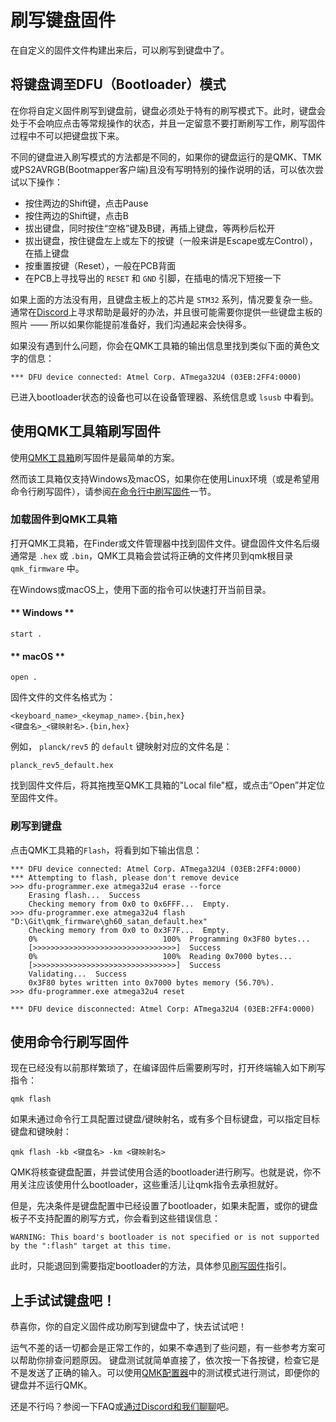 # 刷写键盘固件 

<!---
  original document: 0.15.12:docs/newbs_flashing.md
  git diff 0.15.12 HEAD -- docs/newbs_flashing.md | cat
-->

在自定义的固件文件构建出来后，可以刷写到键盘中了。

## 将键盘调至DFU（Bootloader）模式

在你将自定义固件刷写到键盘前，键盘必须处于特有的刷写模式下。此时，键盘会处于不会响应点击等常规操作的状态，并且一定留意不要打断刷写工作，刷写固件过程中不可以把键盘拔下来。

不同的键盘进入刷写模式的方法都是不同的，如果你的键盘运行的是QMK、TMK或PS2AVRGB(Bootmapper客户端)且没有写明特别的操作说明的话，可以依次尝试以下操作：

* 按住两边的Shift键，点击Pause
* 按住两边的Shift键，点击B
* 拔出键盘，同时按住“空格”键及B键，再插上键盘，等两秒后松开
* 拔出键盘，按住键盘左上或左下的按键（一般来讲是Escape或左Control），在插上键盘
* 按重置按键（Reset），一般在PCB背面
* 在PCB上寻找导出的 `RESET` 和 `GND` 引脚，在插电的情况下短接一下

如果上面的方法没有用，且键盘主板上的芯片是 `STM32` 系列，情况要复杂一些。通常在[Discord](https://discord.gg/Uq7gcHh)上寻求帮助是最好的办法，并且很可能需要你提供一些键盘主板的照片 —— 所以如果你能提前准备好，我们沟通起来会快得多。

如果没有遇到什么问题，你会在QMK工具箱的输出信息里找到类似下面的黄色文字的信息：

```
*** DFU device connected: Atmel Corp. ATmega32U4 (03EB:2FF4:0000)
```

已进入bootloader状态的设备也可以在设备管理器、系统信息或 `lsusb` 中看到。

## 使用QMK工具箱刷写固件

使用[QMK工具箱](https://github.com/qmk/qmk_toolbox/releases)刷写固件是最简单的方案。

然而该工具箱仅支持Windows及macOS，如果你在使用Linux环境（或是希望用命令行刷写固件），请参阅[在命令行中刷写固件](#使用命令行刷写固件)一节。

### 加载固件到QMK工具箱

打开QMK工具箱，在Finder或文件管理器中找到固件文件。键盘固件文件名后缀通常是 `.hex` 或 `.bin`，QMK工具箱会尝试将正确的文件拷贝到qmk根目录 `qmk_firmware` 中。

在Windows或macOS上，使用下面的指令可以快速打开当前目录。

<!-- tabs:start -->

#### ** Windows **

```
start .
```

#### ** macOS **

```
open .
```

<!-- tabs:end -->

固件文件的文件名格式为：

```
<keyboard_name>_<keymap_name>.{bin,hex}
<键盘名>_<键映射名>.{bin,hex}
```

例如， `planck/rev5` 的 `default` 键映射对应的文件名是：

```
planck_rev5_default.hex
```

找到固件文件后，将其拖拽至QMK工具箱的"Local file"框，或点击“Open”并定位至固件文件。

### 刷写到键盘

点击QMK工具箱的`Flash`，将看到如下输出信息：

```
*** DFU device connected: Atmel Corp. ATmega32U4 (03EB:2FF4:0000)
*** Attempting to flash, please don't remove device
>>> dfu-programmer.exe atmega32u4 erase --force
    Erasing flash...  Success
    Checking memory from 0x0 to 0x6FFF...  Empty.
>>> dfu-programmer.exe atmega32u4 flash "D:\Git\qmk_firmware\gh60_satan_default.hex"
    Checking memory from 0x0 to 0x3F7F...  Empty.
    0%                            100%  Programming 0x3F80 bytes...
    [>>>>>>>>>>>>>>>>>>>>>>>>>>>>>>>>]  Success
    0%                            100%  Reading 0x7000 bytes...
    [>>>>>>>>>>>>>>>>>>>>>>>>>>>>>>>>]  Success
    Validating...  Success
    0x3F80 bytes written into 0x7000 bytes memory (56.70%).
>>> dfu-programmer.exe atmega32u4 reset
    
*** DFU device disconnected: Atmel Corp: ATmega32U4 (03EB:2FF4:0000)
```

## 使用命令行刷写固件

现在已经没有以前那样繁琐了，在编译固件后需要刷写时，打开终端输入如下刷写指令：

    qmk flash

如果未通过命令行工具配置过键盘/键映射名，或有多个目标键盘，可以指定目标键盘和键映射：

    qmk flash -kb <键盘名> -km <键映射名>

QMK将核查键盘配置，并尝试使用合适的bootloader进行刷写。也就是说，你不用关注应该使用什么bootloader，这些重活儿让qmk指令去承担就好。

但是，先决条件是键盘配置中已经设置了bootloader，如果未配置，或你的键盘板子不支持配置的刷写方式，你会看到这些错误信息：

    WARNING: This board's bootloader is not specified or is not supported by the ":flash" target at this time.

此时，只能退回到需要指定bootloader的方法，具体参见[刷写固件](zh-cn/flashing.md)指引。

## 上手试试键盘吧！

恭喜你，你的自定义固件成功刷写到键盘中了，快去试试吧！

运气不差的话一切都会是正常工作的，如果不幸遇到了些问题，有一些参考方案可以帮助你排查问题原因。
键盘测试就简单直接了，依次按一下各按键，检查它是不是发送了正确的输入。可以使用[QMK配置器](https://config.qmk.fm/#/test/)中的测试模式进行测试，即便你的键盘并不运行QMK。

还是不行吗？参阅一下FAQ或[通过Discord和我们聊聊](https://discord.gg/Uq7gcHh)吧。
